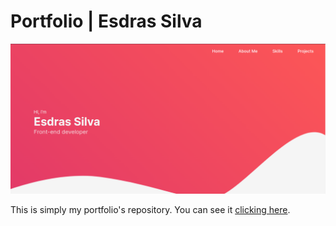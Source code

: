 # Portfolio | Esdras Silva

<img src="./public/home-screenshot.png"/>

This is simply my portfolio's repository. You can see it
<a href="https://portfolio-esdras-silva.vercel.app/" target="_blank" rel="noreferrer">clicking here</a>.
